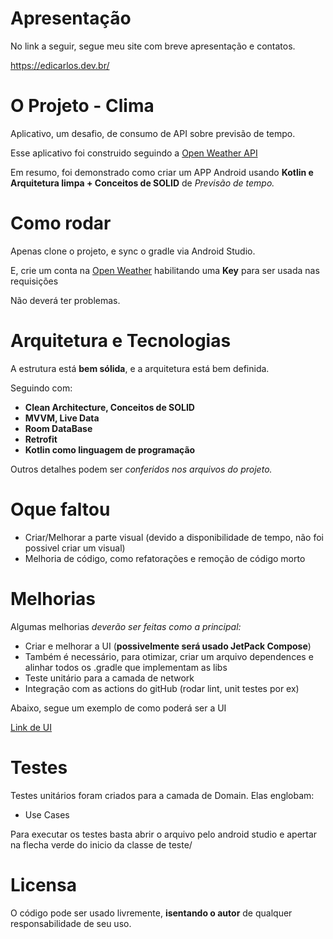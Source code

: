 # Apresentação
No link a seguir, segue meu site com breve apresentação e contatos.

https://edicarlos.dev.br/
# O Projeto - Clima
Aplicativo, um desafio, de consumo de API sobre previsão de tempo.

Esse aplicativo foi construido seguindo a [Open Weather API](https://openweathermap.org/)

Em resumo, foi demonstrado como criar um APP Android usando **Kotlin e Arquitetura limpa + Conceitos de SOLID** de _Previsão de tempo._

# Como rodar
Apenas clone o projeto, e sync o gradle via Android Studio.

E, crie um conta na [Open Weather](https://openweathermap.org/) habilitando uma **Key** para ser usada nas requisições

Não deverá ter problemas.
# Arquitetura e Tecnologias
A estrutura está **bem sólida**, e a arquitetura está bem definida.

Seguindo com: 
- **Clean Architecture, Conceitos de SOLID**
- **MVVM, Live Data**
- **Room DataBase**
- **Retrofit**
- **Kotlin como linguagem de programação**

Outros detalhes podem ser _conferidos nos arquivos do projeto._
# Oque faltou
- Criar/Melhorar a parte visual (devido a disponibilidade de tempo, não foi possivel criar um visual)
- Melhoria de código, como refatorações e remoção de código morto

# Melhorias
Algumas melhorias _deverão ser feitas como a principal:_

- Criar e melhorar a UI (**possivelmente será usado JetPack Compose**)
- Também é necessário, para otimizar, criar um arquivo dependences e alinhar todos os .gradle que implementam as libs
- Teste unitário para a camada de network
- Integração com as actions do gitHub (rodar lint, unit testes por ex)

Abaixo, segue um exemplo de como poderá ser a UI

[Link de UI](https://www.behance.net/gallery/9650557/iOS7-Weather-App)

# Testes
Testes unitários foram criados para a camada de Domain. Elas englobam:
- Use Cases

Para executar os testes basta abrir o arquivo pelo android studio e apertar na flecha verde do inicio da classe de teste/

# Licensa
O código pode ser usado livremente, **isentando o autor** de qualquer responsabilidade de seu uso.
